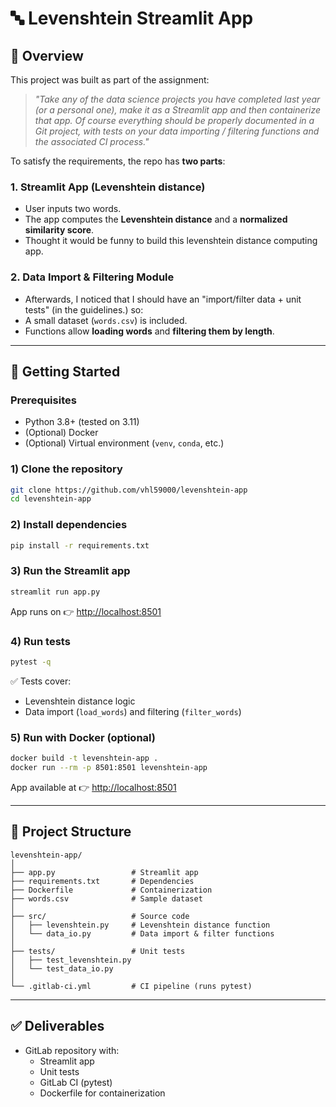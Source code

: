 # 🔤 Levenshtein Streamlit App

## 📌 Overview
This project was built as part of the assignment:

> *"Take any of the data science projects you have completed last year (or a personal one), make it as a Streamlit app and then containerize that app. Of course everything should be properly documented in a Git project, with tests on your data importing / filtering functions and the associated CI process."*

To satisfy the requirements, the repo has **two parts**:

### 1. Streamlit App (Levenshtein distance)
- User inputs two words.  
- The app computes the **Levenshtein distance** and a **normalized similarity score**.  
- Thought it would be funny to build this levenshtein distance computing app.

### 2. Data Import & Filtering Module
- Afterwards, I noticed that I should have an "import/filter data + unit tests" (in the guidelines.) so:
- A small dataset (`words.csv`) is included.  
- Functions allow **loading words** and **filtering them by length**.  
 

---

## 🚀 Getting Started

### Prerequisites
- Python 3.8+ (tested on 3.11)  
- (Optional) Docker  
- (Optional) Virtual environment (`venv`, `conda`, etc.)  

### 1) Clone the repository
```bash
git clone https://github.com/vhl59000/levenshtein-app
cd levenshtein-app
```

### 2) Install dependencies
```bash
pip install -r requirements.txt
```

### 3) Run the Streamlit app
```bash
streamlit run app.py
```
App runs on 👉 [http://localhost:8501](http://localhost:8501)

### 4) Run tests
```bash
pytest -q
```

✅ Tests cover:
- Levenshtein distance logic  
- Data import (`load_words`) and filtering (`filter_words`)  

### 5) Run with Docker (optional)
```bash
docker build -t levenshtein-app .
docker run --rm -p 8501:8501 levenshtein-app
```

App available at 👉 [http://localhost:8501](http://localhost:8501)

---

## 📂 Project Structure
```
levenshtein-app/
│
├── app.py                 # Streamlit app
├── requirements.txt       # Dependencies
├── Dockerfile             # Containerization
├── words.csv              # Sample dataset
│
├── src/                   # Source code
│   ├── levenshtein.py     # Levenshtein distance function
│   └── data_io.py         # Data import & filter functions
│
├── tests/                 # Unit tests
│   ├── test_levenshtein.py
│   └── test_data_io.py
│
└── .gitlab-ci.yml         # CI pipeline (runs pytest)
```

---

## ✅ Deliverables
- GitLab repository with:
  - Streamlit app  
  - Unit tests  
  - GitLab CI (pytest)  
  - Dockerfile for containerization  
